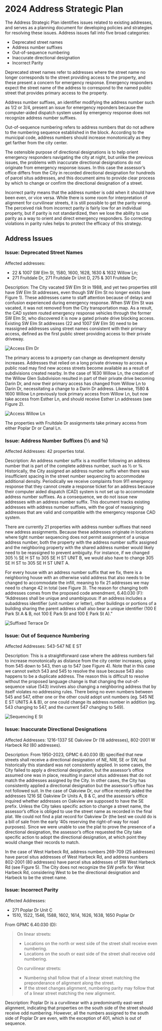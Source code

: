 # 2024 Address Strategic Plan

The Address Strategic Plan identifies issues related to existing addresses, and serves as a planning document for developing policies and strategies for resolving these issues. Address issues fall into five broad categories:

- Deprecated street names
- Address number suffixes
- Out-of-sequence numbering
- Inaccurate directional designation
- Incorrect Parity

Deprecated street names refer to addresses where the street name no longer corresponds to the street providing access to the property, and these present a concern for emergency response. Emergency responders expect the street name of the address to correspond to the named public street that provides primary access to the property.

Address number suffixes, an identifier modifying the address number such as 1/2 or 3/4, present an issue for emergency reponders because the computer-aided dispatch system used by emergency response does not recognize address number suffixes.

Out-of-sequence numbering refers to address numbers that do not adhere to the numbering sequence established in the block. According to the municipal code, address numbers should increase monotonically as they get farther from the city center.

The ostensible purpose of directional designations is to help orient emergency responders navigating the city at night, but unlike the previous issues, the problems with inaccurate directional designations do not originate from emergency response issues. In this case the assessor’s office differs from the City in recorded directional designation for hundreds of parcel situs addresses, and this document aims to provide clear process by which to change or confirm the directional designation of a street.

Incorrect parity means that the address number is odd when it should have been even, or vice versa.
While there is some room for interpretation of alignment for curvilinear streets, it is still possible to get the parity wrong.
The perceived risk from incorrect parity is fairly low for an individual property, but if parity is not standardized, then we lose the ability to use parity as a way to orient and direct emergency responders.
So correcting violations in parity rules helps to protect the efficacy of this strategy.

## Address Issues

### Issue: Deprecated Street Names

Affected addresses:

- 22 & 1007 SW Elm St, 1580, 1600, 1628, 1630 & 1632 Willow Ln;
- 271 Fruitdale Dr, 271 Fruitdale Dr Unit D, 275 & 301 Fruitdale Dr;

Description: The City vacated SW Elm St in 1988, and yet two properties still have SW Elm St addresses, even though SW Elm St no longer exists (see Figure 1).
These addresses came to staff attention because of delays and confusion experienced during emergency response.
When SW Elm St was vacated, it was not removed from the City transportation map.
As a result, the CAD system routed emergency response vehicles through the former SW Elm St, who discovered it is now a gated private drive blocking access.
Existing SW Elm St addresses (22 and 1007 SW Elm St) need to be reassigned addresses using street names consistent with their primary access, defined as the first public street providing access to their private driveway.

![Access Elm Dr](./images/address_issues_access_darin_dr.png)

The primary access to a property can change as development density increases.
Addresses that relied on a long private driveway to access a public road may find new access streets become available as a result of subdivisions created nearby.
In the case of 1630 Willow Ln, the creation of the Willow Glen Subdivision resulted in part of their private drive becoming Darin Dr, and now their primary access has changed from Willow Ln to Darin Dr, necessitating a change to a Darin Dr address.
Likewise, 1580 & 1600 Willow Ln previously took primary access from Willow Ln, but now take access from Esther Ln, and should receive Esther Ln addresses (see Figure 2).

![Access Willow Ln](./images/address_issues_access_willow_ln.png)

The properties with Fruitdale Dr assignments take primary access from either Poplar Dr or Canal Ln.

### Issue: Address Number Suffixes (½ and ¾)

Affected Addresses: 42 properties total.

Description: An address number suffix is a modifier following an address number that is part of the complete address number, such as ½ or ¾.
Historically, the City assigned an address number suffix when there was insufficient spacing in the street number sequencing to accommodate additional density.
Periodically we receive complaints from 911 emergency response that they cannot create a response ticket for an address because their computer aided dispatch (CAD) system is not set up to accommodate address number suffixes.
As a consequence, we do not issue new addresses with an address number suffix.
This document tracks existing addresses with address number suffixes, with the goal of reassigning addresses that are valid and compatible with the emergency response CAD system.

There are currently 21 properties with address number suffixes that need new address assignments.
Because these addresses originate in locations where tight number sequencing does not permit assignment of a unique address number, both the property with the address number suffix assigned and the neighboring property with the shared address number would likely need to be reassigned to prevent ambiguity.
For instance, if we changed 305 ½ SE H ST to 305 SE H ST UNIT B, we would also have to change 305 SE H ST to 305 SE H ST UNIT A.

For every house with an address number suffix that we fix, there is a neighboring house with an otherwise valid address that also needs to be changed to accommodate the infill, meaning to fix 21 addresses we may need to change 42 in total (see Figure 3).
The reason for changing both addresses comes from the proposed code amendment, 6.40.030 (F): “Addresses shall be unique and unambiguous: If an address includes a subaddress identifier (unit number or letter), other buildings or portions of a building sharing the parent address shall also bear a unique identifier (100 E Park St A & B, not 100 E Park St and 100 E Park St A).”

![Suffixed Terrace Dr](./images/address_issues_suffixed_terrace_dr.png)

### Issue: Out of Sequence Numbering

Affected Addresses: 543-547 NE E ST

Description: This is a straightforward case where the address numbers fail to increase monotonically as distance from the city center increases, going from 545 down to 543, then up to 547 (see Figure 4).
Note that in this case we cannot switch 543 and 545 to resolve the issue because 543 also happens to be a duplicate address.
The reason this is difficult to resolve without the proposed language change is that changing the out-of-sequence value (543) involves also changing a neighboring address that by itself violates no addressing rules.
There being no even numbers between 545 and 547, either one or the other could adopt unit numbers (eg. 545 NE E ST UNITS A & B), or one could change its address number in addition (eg. 543 changing to 547, and the current 547 changing to 549).

![Sequencing E St](./images/address_issues_suffixed_sequencing_e_st.png)

### Issue: Inaccurate Directional Designations

Affected Addresses: 1216-1337 SE Oakview Dr (18 addresses), 802-2001 W Harbeck Rd (80 addresses).

Description: From 1950-2023, GPMC 6.40.030 (B) specified that new streets shall receive a directional designation of NE, NW, SE or SW, but historically this standard was not consistently applied.
In some cases, the City failed to apply a directional designation, but the assessor’s office assumed one was in place, resulting in parcel situs addresses that do not match the addresses assigned by the City.
In other cases, the City has consistently applied a directional designation but the assessor’s office has not followed suit.
In the case of Oakview Dr, our office recently added the addresses 1216 SE Oakview Dr Units A, B & C, and the assessor’s office inquired whether addresses on Oakview are supposed to have the SE prefix.
Unless the City takes specific action to change a street name, the assessor’s office is obliged to use the street name as recorded in the final plat.
We could not find a plat record for Oakview Dr (the best we could do is a bill of sale from the early ‘40s reserving the right-of-way for road purposes).
Since we were unable to use the plat to prove the presence of a directional designation, the assessor’s office requested the City take specific action to adopt the directional designation, at which point they would change their records to match.

In the case of West Harbeck Rd, address numbers 269-709 (25 addresses) have parcel situs addresses of West Harbeck Rd, and address numbers 802-2001 (80 addresses) have parcel situs addresses of SW West Harbeck Rd (see Figure 5). The City does not recognize the SW prefix for West Harbeck Rd, considering West to be the directional designation and Harbeck to be the street name.

### Issue: Incorrect Parity

Affected Addresses:

- 271 Poplar Dr Unit C
- 1510, 1522, 1546, 1588, 1602, 1614, 1626, 1638, 1650 Poplar Dr

From GPMC 6.40.030 (D):

> On linear streets:
>
> - Locations on the north or west side of the street shall receive even numbering.
> - Locations on the south or east side of the street shall receive odd numbering.
>
> On curvilinear streets:
>
> - Numbering shall follow that of a linear street matching the preponderance of alignment along the street.
> - If the street changes alignment, numbering parity may follow that of a linear street matching the new alignment.

Description: Poplar Dr is a curvilinear with a predominantly east-west alignment, indicating that properties on the south side of the street should receive odd numbering. However, all the numbers assigned to the south side of Poplar Dr are even, with the exception of 401, which is out of sequence.
